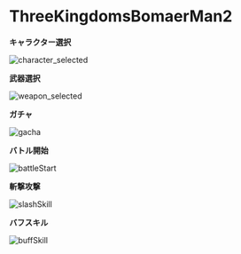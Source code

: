 # ThreeKingdomsBomaerMan2

**キャラクター選択**

![character_selected](https://github.com/user-attachments/assets/b74edffb-e3d2-4c03-aaa9-b4b47be4d43f)

**武器選択**

![weapon_selected](https://github.com/user-attachments/assets/b9a29dff-5a77-456d-b5e8-5a30fcefd3e8)

**ガチャ**

![gacha](https://github.com/user-attachments/assets/833c3dff-8e76-45cb-9c3e-cc8990be5fa4)

**バトル開始**

![battleStart](https://github.com/user-attachments/assets/173c3525-1967-4b76-923b-5e2dffe03b82)

**斬撃攻撃**

![slashSkill](https://github.com/user-attachments/assets/991e5287-b127-4995-acb6-2f0debb569c0)

**バフスキル**

![buffSkill](https://github.com/user-attachments/assets/cef8191f-32bc-4dd6-a250-66eb94cde5cd)
